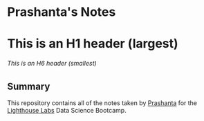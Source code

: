 # Prashanta's Notes

# This is an H1 header (largest)
###### This is an H6 header (smallest)

## Summary 

This repository contains all of the notes taken by [Prashanta](https://github.com/Prashanta999) for the [Lighthouse Labs](https://www.lighthouselabs.ca/) Data Science Bootcamp.
